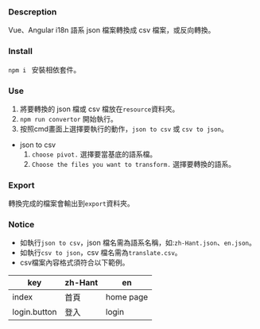 ### Descreption
Vue、Angular i18n 語系 json 檔案轉換成 csv 檔案，或反向轉換。

### Install
`npm i ` 安裝相依套件。

### Use
1. 將要轉換的 json 檔或 csv 檔放在`resource`資料夾。
1. `npm run convertor` 開始執行。
1. 按照cmd畫面上選擇要執行的動作，`json to csv` 或 `csv to json`。

* json to csv
    1. `choose pivot.` 選擇要當基底的語系檔。
    1. `Choose the files you want to transform.` 選擇要轉換的語系。

### Export
轉換完成的檔案會輸出到`export`資料夾。

### Notice
* 如執行`json to csv`，json 檔名需為語系名稱，如:`zh-Hant.json`、`en.json`。
* 如執行`csv to json`，csv 檔名需為`translate.csv`。
* csv檔案內容格式須符合以下範例。

|key|zh-Hant|en|
| ------------ | ------------ | ------------ |
|index|首頁|home page|
|login.button|登入|login|
